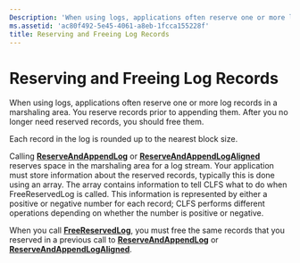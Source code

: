 ```yaml
---
Description: 'When using logs, applications often reserve one or more log records in a marshaling area. You reserve records prior to appending them. After you no longer need reserved records, you should free them.'
ms.assetid: 'ac80f492-5e45-4061-a8eb-1fcca155228f'
title: Reserving and Freeing Log Records
---
```


# Reserving and Freeing Log Records

When using logs, applications often reserve one or more log records in a marshaling area. You reserve records prior to appending them. After you no longer need reserved records, you should free them.

Each record in the log is rounded up to the nearest block size.

Calling [**ReserveAndAppendLog**](reserveandappendlog.md) or [**ReserveAndAppendLogAligned**](reserveandappendlogaligned.md) reserves space in the marshaling area for a log stream. Your application must store information about the reserved records, typically this is done using an array. The array contains information to tell CLFS what to do when FreeReservedLog is called. This information is represented by either a positive or negative number for each record; CLFS performs different operations depending on whether the number is positive or negative.

When you call [**FreeReservedLog**](freereservedlog.md), you must free the same records that you reserved in a previous call to [**ReserveAndAppendLog**](reserveandappendlog.md) or [**ReserveAndAppendLogAligned**](reserveandappendlogaligned.md).

 

 



